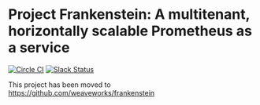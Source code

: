 # Project Frankenstein: A multitenant, horizontally scalable Prometheus as a service

[![Circle CI](https://circleci.com/gh/tomwilkie/frankenstein/tree/master.svg?style=shield)](https://circleci.com/gh/tomwilkie/frankenstein/tree/master)
[![Slack Status](https://slack.weave.works/badge.svg)](https://slack.weave.works)

This project has been moved to https://github.com/weaveworks/frankenstein
